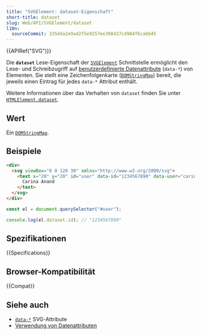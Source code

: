 ```yaml
---
title: "SVGElement: dataset-Eigenschaft"
short-title: dataset
slug: Web/API/SVGElement/dataset
l10n:
  sourceCommit: 335dda2e9a42f5e9257ee398437cd984f6cabb45
---
```


{{APIRef("SVG")}}

Die **`dataset`** Lese-Eigenschaft der [`SVGElement`](/de/docs/Web/API/SVGElement) Schnittstelle ermöglicht den Lese- und Schreibzugriff auf [benutzerdefinierte Datenattribute](/de/docs/Web/SVG/Attribute/data-*) (`data-*`) von Elementen. Sie stellt eine Zeichenfolgenkarte ([`DOMStringMap`](/de/docs/Web/API/DOMStringMap)) bereit, die jeweils einen Eintrag für jedes `data-*` Attribut enthält.

Weitere Informationen über das Verhalten von `dataset` finden Sie unter [`HTMLElement.dataset`](/de/docs/Web/API/HTMLElement/dataset).

## Wert

Ein [`DOMStringMap`](/de/docs/Web/API/DOMStringMap).

## Beispiele

```html
<div>
  <svg viewBox="0 0 120 30" xmlns="http://www.w3.org/2000/svg">
    <text x="20" y="20" id="user" data-id="1234567890" data-user="carinaanand">
      Carina Anand
    </text>
  </svg>
</div>
```

```js
const el = document.querySelector("#user");

console.log(el.dataset.id); // "1234567890"
```

## Spezifikationen

{{Specifications}}

## Browser-Kompatibilität

{{Compat}}

## Siehe auch

- [`data-*`](/de/docs/Web/SVG/Attribute/data-*) SVG-Attribute
- [Verwendung von Datenattributen](/de/docs/Learn/HTML/Howto/Use_data_attributes)

